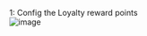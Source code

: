 1:  Config the Loyalty reward points<br/>
![image](https://github.com/user-attachments/assets/901bfad8-877d-4319-9b6e-9426ea81daf1)<br/>


